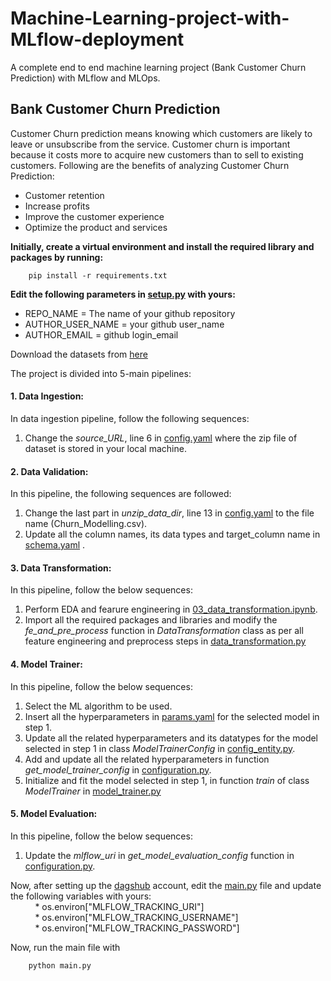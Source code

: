 # Machine-Learning-project-with-MLflow-deployment
A complete end to end machine learning project (Bank Customer Churn Prediction) with MLflow and MLOps.

## Bank Customer Churn Prediction
Customer Churn prediction means knowing which customers are likely to leave or unsubscribe from the service. Customer churn is important because it costs more to acquire new customers than to sell to existing customers. Following are the benefits of analyzing Customer Churn Prediction:
- Customer retention 
- Increase profits 
- Improve the customer experience 
- Optimize the product and services


**Initially, create a virtual environment and install the required library and packages by running:**
```
    pip install -r requirements.txt
```

**Edit the following parameters in [setup.py](setup.py) with yours:**
- REPO_NAME = The name of your github repository
- AUTHOR_USER_NAME = your github user_name
- AUTHOR_EMAIL = github login_email

Download the datasets from [here](https://www.kaggle.com/datasets/shubhammeshram579/bank-customer-churn-prediction)

The project is divided into 5-main pipelines:
#### 1. Data Ingestion: 
In data ingestion pipeline, follow the following sequences: 
1. Change the *source_URL*, line 6 in [config.yaml](config/config.yaml) where the zip file of dataset is stored in your local machine.

#### 2. Data Validation:
In this pipeline, the following sequences are followed:
1. Change the last part in *unzip_data_dir*, line 13 in [config.yaml](config/config.yaml) to the file name (Churn_Modelling.csv).
2. Update all the column names, its data types and target_column name in [schema.yaml](schema.yaml) .

#### 3. Data Transformation:
In this pipeline, follow the below sequences: 
1. Perform EDA and fearure engineering in [03_data_transformation.ipynb](notebooks/03_data_transformation.ipynb). 
2. Import all the required packages and libraries and modify the *fe_and_pre_process* function in *DataTransformation* class as per all feature engineering and preprocess steps in [data_transformation.py](src/mlProject/components/data_transformation.py)

#### 4. Model Trainer:
In this pipeline, follow the below sequences: 
1. Select the ML algorithm to be used. 
2. Insert all the hyperparameters in [params.yaml](params.yaml) for the selected model in step 1. 
3. Update all the related hyperparameters and its datatypes for the model selected in step 1 in class *ModelTrainerConfig* in [config_entity.py](src/mlProject/entity/config_entity.py). 
4. Add and update all the related hyperparameters in function *get_model_trainer_config* in [configuration.py](src/mlProject/config/configuration.py). 
5. Initialize and fit the model selected in step 1, in function *train* of class *ModelTrainer* in [model_trainer.py](src/mlProject/components/model_trainer.py) 

#### 5. Model Evaluation:
In this pipeline, follow the below sequences: 
1. Update the *mlflow_uri* in *get_model_evaluation_config* function in [configuration.py](src/mlProject/config/configuration.py).

Now, after setting up the [dagshub](https://dagshub.com/dashboard) account, edit the [main.py](main.py) file and update the following variables with yours: <br />
&nbsp; &nbsp; &nbsp; &nbsp; &nbsp;  * os.environ["MLFLOW_TRACKING_URI"] <br />
&nbsp; &nbsp; &nbsp; &nbsp; &nbsp;  * os.environ["MLFLOW_TRACKING_USERNAME"] <br />
&nbsp; &nbsp; &nbsp; &nbsp; &nbsp;  * os.environ["MLFLOW_TRACKING_PASSWORD"]

Now, run the main file with 
```
    python main.py
```


